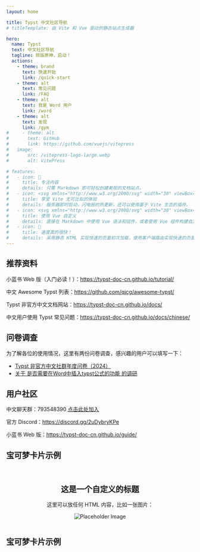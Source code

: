 ```yaml
---
layout: home

title: Typst 中文社区导航
# titleTemplate: 由 Vite 和 Vue 驱动的静态站点生成器

hero:
  name: Typst
  text: 中文社区导航
  tagline: 排版原神，启动！
  actions:
    - theme: brand
      text: 快速开始
      link: /quick-start
    - theme: alt
      text: 常见问题
      link: /FAQ
    - theme: alt
      text: 我是 Word 用户
      link: /word
    - theme: alt
      text: 发现
      link: /gym
#     - theme: alt
#       text: GitHub
#       link: https://github.com/vuejs/vitepress
#   image:
#       src: /vitepress-logo-large.webp
#       alt: VitePress

# features:
#   - icon: 📝
#     title: 专注内容
#     details: 只需 Markdown 即可轻松创建美观的文档站点。
#   - icon: <svg xmlns="http://www.w3.org/2000/svg" width="30" viewBox="0 0 256 256.32"><defs><linearGradient id="a" x1="-.828%" x2="57.636%" y1="7.652%" y2="78.411%"><stop offset="0%" stop-color="#41D1FF"/><stop offset="100%" stop-color="#BD34FE"/></linearGradient><linearGradient id="b" x1="43.376%" x2="50.316%" y1="2.242%" y2="89.03%"><stop offset="0%" stop-color="#FFEA83"/><stop offset="8.333%" stop-color="#FFDD35"/><stop offset="100%" stop-color="#FFA800"/></linearGradient></defs><path fill="url(#a)" d="M255.153 37.938 134.897 252.976c-2.483 4.44-8.862 4.466-11.382.048L.875 37.958c-2.746-4.814 1.371-10.646 6.827-9.67l120.385 21.517a6.537 6.537 0 0 0 2.322-.004l117.867-21.483c5.438-.991 9.574 4.796 6.877 9.62Z"/><path fill="url(#b)" d="M185.432.063 96.44 17.501a3.268 3.268 0 0 0-2.634 3.014l-5.474 92.456a3.268 3.268 0 0 0 3.997 3.378l24.777-5.718c2.318-.535 4.413 1.507 3.936 3.838l-7.361 36.047c-.495 2.426 1.782 4.5 4.151 3.78l15.304-4.649c2.372-.72 4.652 1.36 4.15 3.788l-11.698 56.621c-.732 3.542 3.979 5.473 5.943 2.437l1.313-2.028 72.516-144.72c1.215-2.423-.88-5.186-3.54-4.672l-25.505 4.922c-2.396.462-4.435-1.77-3.759-4.114l16.646-57.705c.677-2.35-1.37-4.583-3.769-4.113Z"/></svg>
#     title: 享受 Vite 无可比拟的体验
#     details: 服务器即时启动，闪电般的热更新，还可以使用基于 Vite 生态的插件。
#   - icon: <svg xmlns="http://www.w3.org/2000/svg" width="30" viewBox="0 0 256 220.8"><path fill="#41B883" d="M204.8 0H256L128 220.8 0 0h97.92L128 51.2 157.44 0h47.36Z"/><path fill="#41B883" d="m0 0 128 220.8L256 0h-51.2L128 132.48 50.56 0H0Z"/><path fill="#35495E" d="M50.56 0 128 133.12 204.8 0h-47.36L128 51.2 97.92 0H50.56Z"/></svg>
#     title: 使用 Vue 自定义
#     details: 直接在 Markdown 中使用 Vue 语法和组件，或者使用 Vue 组件构建自定义主题。
#   - icon: 🚀
#     title: 速度真的很快！
#     details: 采用静态 HTML 实现快速的页面初次加载，使用客户端路由实现快速的页面切换导航。
---
```

<!--- TODO
放一些 Typst 编译出的美图？
简单的 Typst 语法示例？
友链？
或者直接是“快速入门”的太长不看版？
--->

<ShowyCard name="My Garden" author="Typst User" homePage="/garden/demo.md" description="A personal space to explore and share." :tags="['personal', 'notes']" layout="grid" />

## 推荐资料

小蓝书 Web 版（入门必读！）：https://typst-doc-cn.github.io/tutorial/

中文 Awesome Typst 列表：https://github.com/qjcg/awesome-typst/

Typst 非官方中文文档网站：https://typst-doc-cn.github.io/docs/

中文用户使用 Typst 常见问题：https://typst-doc-cn.github.io/docs/chinese/

## 问卷调查

为了解各位的使用情况，这里有两份问卷调查，感兴趣的用户可以填写一下：

- [Typst 非官方中文社群年度问卷（2024）](https://www.wjx.cn/vm/Q43WAhW.aspx)
- [关于 是否需要在Word中插入typst公式的功能 的调研](https://wj.qq.com/s2/16829677/507f/)

## 用户社区

中文聊天群：793548390 [点击此处加入](https://qm.qq.com/q/MQO6j6jCw2)

官方 Discord：https://discord.gg/2uDybryKPe

小蓝书 Web 版：https://typst-doc-cn.github.io/guide/


  <div class="grid-container">
    <showy-card name="numbly" author="sign here" authorLink="https://github.com/flaribbit"
                :tags="['自动编号', '111']"
                :links="['https://github.com/flaribbit/numbly', 'https://typst.app/universe/package/numbly']"
    />
    <showy-card name="typst-live" author="Typst Team" 
                description="实时预览Typst文档"
                :tags="['实时预览', '编辑器']"
                :links="['https://github.com/typst/typst-live']"
    />
    <showy-card name="typst-vscode" author="Typst Team"
                description="VSCode的Typst插件"
                :tags="['VSCode', '插件']"
                :links="['https://github.com/typst/vscode-typst']"
    />
  </div>

  <div style="margin-top: 20px;">
    <h2>宝可梦卡片示例</h2>
    <CommonPokemonCard :card="pokemon" />
  </div>

  <GridView>
    <ShowyCard
      name="自定义HTML页面 (demo1.html)"
      author="测试员"
      homePage="/garden/demo1.html"
      description="这是一个链接到自定义 HTML 页面的卡片。"
      :tags="['html', '测试']"
      layout="grid"
    />
    <ShowyCard
      name="外部链接 (GitHub)"
      author="测试员"
      homePage="https://github.com"
      description="这是一个链接到 GitHub 的外部链接卡片。"
      :tags="['外部链接', '测试']"
      layout="grid"
    />
    <ShowyCard
      name="卡片1 (在GridView中)"
      author="示例作者"
      :tags="['网格布局', '测试']"
      description="这是在 GridView 中的第一个卡片。"
      layout="grid"
    />
    <ShowyCard
      name="卡片2 (在GridView中)"
      author="示例作者"
      :tags="['Vue', '组件']"
      description="这是在 GridView 中的第二个卡片，用于演示统一尺寸排列。"
      layout="grid"
    />
    <ShowyCard
      name="卡片3 (在GridView中)"
      author="示例作者"
      :tags="['演示', '布局']"
      description="这是在 GridView 中的第三个卡片。"
      layout="grid"
    />
  </GridView>

  <div>
    <ShowyCard
      name="自定义卡片示例"
      author="Trae AI"
      authorLink="https://example.com"
      :tags="['Vue', 'Slot']"
      description="这是一个通过插槽自定义内容的卡片。"
      layout="grid"
    >
      <div style="padding: 1em; text-align: center;">
        <h2>这是一个自定义的标题</h2>
        <p>这里可以放任何 HTML 内容，比如一张图片：</p>
        <img src="https://via.placeholder.com/150" alt="Placeholder Image" />
      </div>
    </ShowyCard>  
    <ShowyCard
      name="默认卡片示例"
      author="Trae AI"
      authorLink="https://example.com"
      :tags="['Vue', 'Default']"
      description="这是一个使用默认布局的卡片。"
      layout="grid"
    />
  </div>

  <div style="margin-top: 20px;">
    <h2>宝可梦卡片示例</h2>
    <CommonPokemonCard :card="pokemon" />
  </div>

<script>
import ShowyCard from './ShowyCard.vue';
import CommonPokemonCard from './CommonPokemonCard.vue';
import pokemonData from './data/pokemon-data.json';
import GridView from './GridView.vue'

export default {
  data() {
    return {
      pokemon: pokemonData.commonCard // Or anotherCommonCard, or pass dynamically
    };
  },
  components: {
    ShowyCard,
    GridView,
    CommonPokemonCard
  }
}
</script>